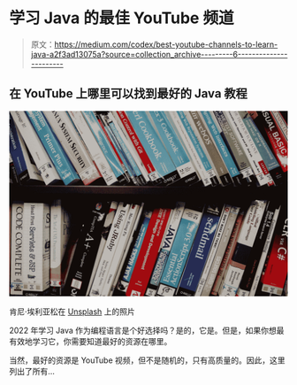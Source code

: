 # 学习 Java 的最佳 YouTube 频道

> 原文：<https://medium.com/codex/best-youtube-channels-to-learn-java-a2f3ad13075a?source=collection_archive---------6----------------------->

## 在 YouTube 上哪里可以找到最好的 Java 教程

![](img/2bc54a301a2cda06c21f4778cc1d4695.png)

肯尼·埃利亚松在 [Unsplash](https://unsplash.com?utm_source=medium&utm_medium=referral) 上的照片

2022 年学习 Java 作为编程语言是个好选择吗？是的，它是。但是，如果你想最有效地学习它，你需要知道最好的资源在哪里。

当然，最好的资源是 YouTube 视频，但不是随机的，只有高质量的。因此，这里列出了所有…